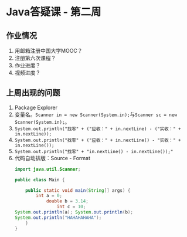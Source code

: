 # Java答疑课 - 第二周

## 作业情况

1. 用邮箱注册中国大学MOOC？
2. 注册第六次课程？
3. 作业进度？
4. 视频进度？

## 上周出现的问题

1. Package Explorer
2. 变量名。`Scanner in = new Scanner(System.in);`与`Scanner sc = new Scanner(System.in);`。
3. `System.out.println("找零" + ("应收：" + in.nextLine) - ("实收：" + in.nextLine));`
4. `System.out.println("找零" + ("应收：" + in.nextLine() - "实收：" + in.nextLine());`
5. `System.out.println("找零" + "in.nextLine() - in.nextLine());"`
6. 代码自动排版：Source - Format
    ```Java
    import java.util.Scanner;

    public class Main {

        public static void main(String[] args) {
            int a = 0;
                double b = 3.14;
                    int c = 10;
    System.out.println(a); System.out.println(b);
    System.out.println("HAHAHAHAHA");
        }
    }
    ```